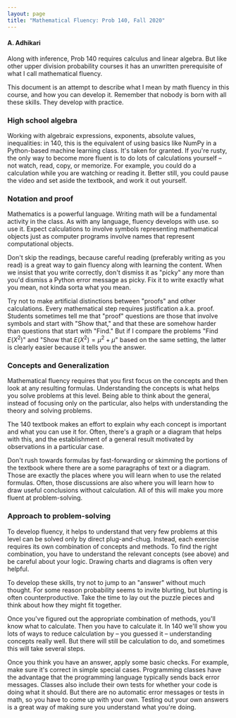```yaml
---
layout: page
title: "Mathematical Fluency: Prob 140, Fall 2020"
---
```


#### A. Adhikari ####

Along with inference, Prob 140 requires calculus and linear algebra. But like other upper division probability courses it has an unwritten prerequisite of what I call mathematical fluency. 

This document is an attempt to describe what I mean by math fluency in this course, and how you can develop it. Remember that nobody is born with all these skills. They develop with practice. 

### High school algebra ###
Working with algebraic expressions, exponents, absolute values, inequalities: in 140, this is the equivalent of using basics like NumPy in a Python-based machine learning class. It's taken for granted. If you're rusty, the only way to become more fluent is to do lots of calculations yourself – not watch, read, copy, or memorize. For example, you could do a calculation while you are watching or reading it. Better still, you could pause the video and set aside the textbook, and work it out yourself.  

### Notation and proof ###
Mathematics is a powerful language. Writing math will be a fundamental activity in the class. As with any language, fluency develops with use. so use it. Expect calculations to involve symbols representing mathematical objects just as computer programs involve names that represent computational objects. 

Don't skip the readings, because careful reading (preferably writing as you read) is a great way to gain fluency along with learning the content. When we insist that you write correctly, don't dismiss it as "picky" any more than you'd dismiss a Python error message as picky. Fix it to write exactly what you mean, not kinda sorta what you mean.

Try not to make artificial distinctions between "proofs" and other calculations. Every mathematical step requires justification a.k.a. proof. Students sometimes tell me that "proof" questions are those that involve symbols and start with "Show that," and that these are somehow harder than questions that start with "Find." But if I compare the problems "Find $E(X^2)$" and "Show that $E(X^2) = \mu^2 + \mu$" based on the same setting, the latter is clearly easier because it tells you the answer.

### Concepts and Generalization ###
Mathematical fluency requires that you first focus on the concepts and then look at any resulting formulas. Understanding the concepts is what helps you solve problems at this level. Being able to think about the general, instead of focusing only on the particular, also helps with understanding the theory and solving problems.

The 140 textbook makes an effort to explain why each concept is important and what you can use it for. Often, there's a graph or a diagram that helps with this, and the establishment of a general result motivated by observations in a particular case.

Don't rush towards formulas by fast-forwarding or skimming the portions of the textbook where there are a some paragraphs of text or a diagram. Those are exactly the places where you will learn when to use the related formulas. Often, those discussions are also where you will learn how to draw useful conclusions without calculation. All of this will make you more fluent at problem-solving.

### Approach to problem-solving ###
To develop fluency, it helps to understand that very few problems at this level can be solved only by direct plug-and-chug. Instead, each exercise requires its own combination of concepts and methods. To find the right combination, you have to understand the relevant concepts (see above) and be careful about your logic. Drawing charts and diagrams is often very helpful.

To develop these skills, try not to jump to an "answer" without much thought. For some reason probability seems to invite blurting, but blurting is often counterproductive. Take the time to lay out the puzzle pieces and think about how they might fit together.

Once you've figured out the appropriate combination of methods, you'll know what to calculate. Then you have to calculate it. In 140 we'll show you lots of ways to reduce calculation by – you guessed it – understanding concepts really well. But there will still be calculation to do, and sometimes this will take several steps. 

Once you think you have an answer, apply some basic checks. For example, make sure it's correct in simple special cases. Programming classes have the advantage that the programming language typically sends back error messages. Classes also include their own tests for whether your code is doing what it should. But there are no automatic error messages or tests in math, so you have to come up with your own. Testing out your own answers is a great way of making sure you understand what you're doing.
